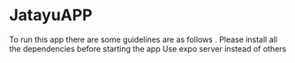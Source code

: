 # JatayuAPP
To run this app there are some guidelines are as follows . 
Please install all the dependencies before starting the app
Use expo server instead of others
